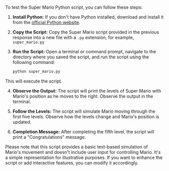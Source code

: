To test the Super Mario Python script, you can follow these steps:

1. **Install Python:**
   If you don't have Python installed, download and install it from the [official Python website](https://www.python.org/).

2. **Copy the Script:**
   Copy the Super Mario script provided in the previous response into a new file with a `.py` extension, for example, `super_mario.py`

3. **Run the Script:**
   Open a terminal or command prompt, navigate to the directory where you saved the script, and run the script using the following command:

   ```bash
   python super_mario.py
This will execute the script. 

 4.   **Observe the Output:**
    The script will print the levels of Super Mario with Mario's position as he moves to the right. Observe the output in the terminal.

 5.   **Follow the Levels:**
    The script will simulate Mario moving through the first five levels. Observe how the levels change and Mario's position is updated.

 6.   **Completion Message:**
    After completing the fifth level, the script will print a "Congratulations" message.

Please note that this script provides a basic text-based simulation of Mario's movement and doesn't include user input for controlling Mario. It's a simple representation for illustrative purposes. If you want to enhance the script or add interactive features, you can modify it accordingly.
